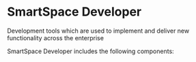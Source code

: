 
# SmartSpace Developer

Development tools which are used to implement and deliver new functionality
across the enterprise

SmartSpace Developer includes the following components:
